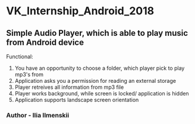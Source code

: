 # VK_Internship_Android_2018
## Simple Audio Player, which is able to play music from Android device
Functional:

1. You have an opportunity to choose a folder, which player pick to play mp3's from
2. Application asks you a permission for reading an external storage
3. Player retreives all information from mp3 file
4. Player works background, while screen is locked/ application is hidden
5. Application supports landscape screen orientation

### Author - Ilia Ilmenskii
